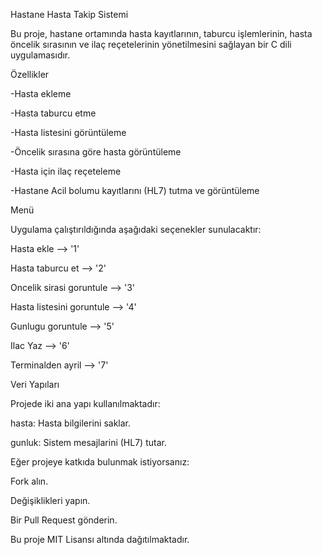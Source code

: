 Hastane Hasta Takip Sistemi

Bu proje, hastane ortamında hasta kayıtlarının, taburcu işlemlerinin, hasta öncelik sırasının ve ilaç reçetelerinin yönetilmesini sağlayan bir C dili uygulamasıdır.




Özellikler


-Hasta ekleme

-Hasta taburcu etme

-Hasta listesini görüntüleme

-Öncelik sırasına göre hasta görüntüleme

-Hasta için ilaç reçeteleme

-Hastane Acil bolumu kayıtlarını (HL7) tutma ve görüntüleme



Menü

Uygulama çalıştırıldığında aşağıdaki seçenekler sunulacaktır:


Hasta ekle                --> '1'

Hasta taburcu et          --> '2'

Oncelik sirasi goruntule  --> '3'

Hasta listesini goruntule --> '4'

Gunlugu goruntule         --> '5'

Ilac Yaz                  --> '6'

Terminalden ayril         --> '7'



Veri Yapıları


Projede iki ana yapı kullanılmaktadır:

hasta: Hasta bilgilerini saklar.

gunluk: Sistem mesajlarini (HL7) tutar.



Eğer projeye katkıda bulunmak istiyorsanız:

Fork alın.

Değişiklikleri yapın.

Bir Pull Request gönderin.



Bu proje MIT Lisansı altında dağıtılmaktadır.
